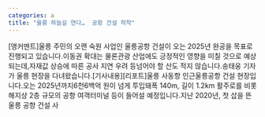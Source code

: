 ```yaml
---
categories: a
title: "울릉 하늘길 연다…  공항 건설 착착"
---
```

[앵커멘트]울릉 주민의 오랜 숙원 사업인 울릉공항 건설이 오는 2025년 완공을 목표로진행되고 있습니다.이동권 확대는 물론관광 산업에도 긍정적인 영향을 미칠 것으로 예상되는데,자재값 상승에 따른 공사 지연 우려 등넘어야 할 산도 적지 않습니다.송태웅 기자가 울릉 현장을 다녀왔습니다.[기사내용][리포트]울릉 사동항 인근울릉공항 건설 현장입니다.오는 2025년까지6천6백억 원이 넘게 투입돼폭 140m, 길이 1.2km 활주로를 비롯해지상 2층 규모의 공항 여객터미널 등이 들어설 예정입니다.지난 2020년, 첫 삽을 뜬울릉 공항 건설 사